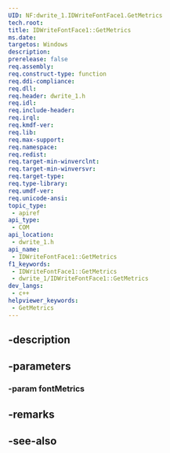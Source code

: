 ```yaml
---
UID: NF:dwrite_1.IDWriteFontFace1.GetMetrics
tech.root: 
title: IDWriteFontFace1::GetMetrics
ms.date: 
targetos: Windows
description: 
prerelease: false
req.assembly: 
req.construct-type: function
req.ddi-compliance: 
req.dll: 
req.header: dwrite_1.h
req.idl: 
req.include-header: 
req.irql: 
req.kmdf-ver: 
req.lib: 
req.max-support: 
req.namespace: 
req.redist: 
req.target-min-winverclnt: 
req.target-min-winversvr: 
req.target-type: 
req.type-library: 
req.umdf-ver: 
req.unicode-ansi: 
topic_type:
 - apiref
api_type:
 - COM
api_location:
 - dwrite_1.h
api_name:
 - IDWriteFontFace1::GetMetrics
f1_keywords:
 - IDWriteFontFace1::GetMetrics
 - dwrite_1/IDWriteFontFace1::GetMetrics
dev_langs:
 - c++
helpviewer_keywords:
 - GetMetrics
---
```


## -description

## -parameters

### -param fontMetrics

## -remarks

## -see-also

